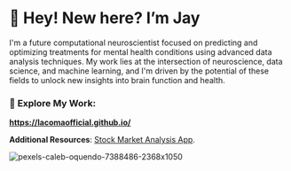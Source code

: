 # 👋 Hey! New here? I’m Jay

I'm a future computational neuroscientist focused on predicting and optimizing treatments for mental health conditions using advanced data analysis techniques. My work lies at the intersection of neuroscience, data science, and machine learning, and I'm driven by the potential of these fields to unlock new insights into brain function and health.


### 🔗 **Explore My Work:**
**https://lacomaofficial.github.io/** 

 **Additional Resources**: [Stock Market Analysis App](https://huggingface.co/spaces/JayLacoma/Stock_Market_Analysis).

![pexels-caleb-oquendo-7388486-2368x1050](https://github.com/user-attachments/assets/729cdb51-c877-4042-b10e-127bbf706e98)





